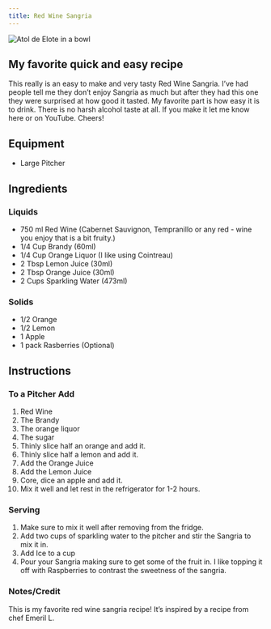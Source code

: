```yaml
---
title: Red Wine Sangria
---
```


![Atol de Elote in a bowl](../../images/red-sangria.jpg)

## My favorite quick and easy recipe

This really is an easy to make and very tasty Red Wine Sangria. I’ve had people tell me they don’t enjoy Sangria as much but after they had this one they were surprised at how good it tasted. My favorite part is how easy it is to drink. There is no harsh alcohol taste at all. If you make it let me know here or on YouTube. Cheers!

## Equipment 

- Large Pitcher

## Ingredients 

### Liquids

- 750 ml Red Wine (Cabernet Sauvignon, Tempranillo or any red - wine you enjoy that is a bit fruity.)
- 1/4 Cup Brandy (60ml)
- 1/4 Cup Orange Liquor (I like using Cointreau)
- 2 Tbsp Lemon Juice (30ml)
- 2 Tbsp Orange Juice (30ml)
- 2 Cups Sparkling Water (473ml)

### Solids

- 1/2 Orange
- 1/2 Lemon
- 1 Apple
- 1 pack Rasberries (Optional)

## Instructions 

### To a Pitcher Add

1. Red Wine
2. The Brandy
3. The orange liquor
4. The sugar
5. Thinly slice half an orange and add it.
6. Thinly slice half a lemon and add it.
7. Add the Orange Juice
8. Add the Lemon Juice
9. Core, dice an apple and add it.
10. Mix it well and let rest in the refrigerator for 1-2 hours.

### Serving

1. Make sure to mix it well after removing from the fridge.
2. Add two cups of sparkling water to the pitcher and stir the Sangria to mix it in.
3. Add Ice to a cup
4. Pour your Sangria making sure to get some of the fruit in. I like topping it off with Raspberries to contrast the sweetness of the sangria.

### Notes/Credit

This is my favorite red wine sangria recipe! It’s inspired by a recipe from chef Emeril L.